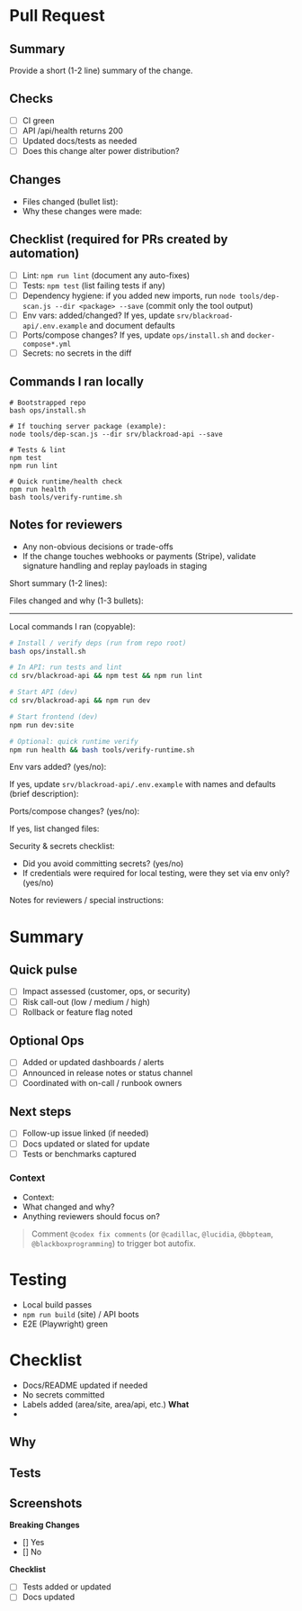 <!-- Short, copyable PR template for contributors and automated agents -->

# Pull Request

## Summary

Provide a short (1-2 line) summary of the change.
## Checks
- [ ] CI green
- [ ] API /api/health returns 200
- [ ] Updated docs/tests as needed
- [ ] Does this change alter power distribution?

## Changes

- Files changed (bullet list):
- Why these changes were made:

## Checklist (required for PRs created by automation)

- [ ] Lint: `npm run lint` (document any auto-fixes)
- [ ] Tests: `npm test` (list failing tests if any)
- [ ] Dependency hygiene: if you added new imports, run `node tools/dep-scan.js --dir <package> --save` (commit only the tool output)
- [ ] Env vars: added/changed? If yes, update `srv/blackroad-api/.env.example` and document defaults
- [ ] Ports/compose changes? If yes, update `ops/install.sh` and `docker-compose*.yml`
- [ ] Secrets: no secrets in the diff

## Commands I ran locally

```
# Bootstrapped repo
bash ops/install.sh

# If touching server package (example):
node tools/dep-scan.js --dir srv/blackroad-api --save

# Tests & lint
npm test
npm run lint

# Quick runtime/health check
npm run health
bash tools/verify-runtime.sh
```

## Notes for reviewers

- Any non-obvious decisions or trade-offs
- If the change touches webhooks or payments (Stripe), validate signature handling and replay payloads in staging
<!--
PULL REQUEST TEMPLATE — BlackRoad Prism Console
Copy this checklist into your PR description and fill it out before requesting review.
-->

Short summary (1-2 lines):

Files changed and why (1-3 bullets):

---

Local commands I ran (copyable):

```bash
# Install / verify deps (run from repo root)
bash ops/install.sh

# In API: run tests and lint
cd srv/blackroad-api && npm test && npm run lint

# Start API (dev)
cd srv/blackroad-api && npm run dev

# Start frontend (dev)
npm run dev:site

# Optional: quick runtime verify
npm run health && bash tools/verify-runtime.sh
```

Env vars added? (yes/no):

If yes, update `srv/blackroad-api/.env.example` with names and defaults (brief description):

Ports/compose changes? (yes/no):

If yes, list changed files:

Security & secrets checklist:

- Did you avoid committing secrets? (yes/no)
- If credentials were required for local testing, were they set via env only? (yes/no)

Notes for reviewers / special instructions:

# Summary

## Quick pulse
- [ ] Impact assessed (customer, ops, or security)
- [ ] Risk call-out (low / medium / high)
- [ ] Rollback or feature flag noted

## Optional Ops
- [ ] Added or updated dashboards / alerts
- [ ] Announced in release notes or status channel
- [ ] Coordinated with on-call / runbook owners

## Next steps
- [ ] Follow-up issue linked (if needed)
- [ ] Docs updated or slated for update
- [ ] Tests or benchmarks captured

### Context
- Context: <!-- auto-filled by pr-automation -->
- What changed and why?
- Anything reviewers should focus on?

> Comment `@codex fix comments` (or `@cadillac`, `@lucidia`, `@bbpteam`, `@blackboxprogramming`) to trigger bot autofix.

# Testing

- Local build passes
- `npm run build` (site) / API boots
- E2E (Playwright) green

# Checklist

- Docs/README updated if needed
- No secrets committed
- Labels added (area/site, area/api, etc.)
**What**
- 

**Why**
- 

**Tests**
- 

**Screenshots**
- 

**Breaking Changes**
- [] Yes
- [] No

**Checklist**
- [ ] Tests added or updated
- [ ] Docs updated
